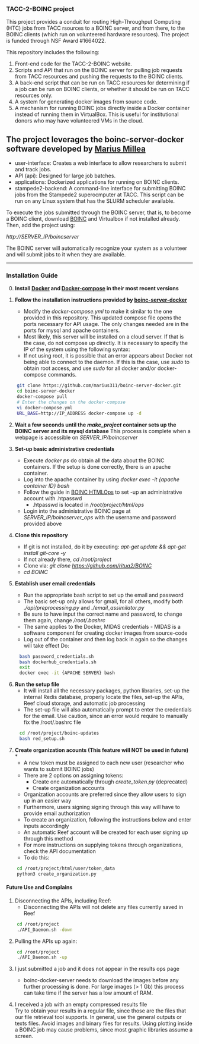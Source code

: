 ### TACC-2-BOINC project ###

This project provides a conduit for routing High-Throughput Computing (HTC) jobs from TACC rsources to a BOINC server, and from there, to the BOINC clients (which run on volunteered hardware resources). The project is funded through NSF Award #1664022.

This repository includes the following:

1) Front-end code for the TACC-2-BOINC website.
2) Scripts and API that run on the BOINC server for pulling job requests from TACC resources and pushing the requests to the BOINC clients.
3) A back-end script that can be run on TACC resources for determining if a job can be run on BOINC clients, or whether it should be run on TACC resources only.
4) A system for generating docker images from source code.
5) A mechanism for running BOINC jobs directly inside a Docker container instead of running them in VirtualBox. This is useful for institutional donors who may have volunteered VMs in the cloud.


## The project leverages the boinc-server-docker software developed by [Marius Millea][1]

* user-interface: Creates a web interface to allow researchers to submit and track jobs. 
* API (api): Designed for large job batches.
* applications: Dockerized applications for running on BOINC clients.
* stampede2-backend: A command-line interface for submitting BOINC jobs from the Stampede2 superocmputer at TACC. This script can be run on any Linux system that has the SLURM scheduler available. 

To execute the jobs submitted through the BOINC server, that is, to become a BOINC client, download [BOINC][2] and Virtualbox if not installed already. Then, add the project using:  

*http://SERVER_IP/boincserver*  

The BOINC server will automatically recognize your system as a volunteer and will submit jobs to it when they are available.  

-------

### Installation Guide  

0. **Install [Docker][3] and [Docker-compose][4] in their most recent versions** 

1. **Follow the installation instructions provided by [boinc-server-docker][1]**
	* Modify the *docker-compose.yml* to make it similar to the one provided in this repository. This updated compose file opens the ports 
	necessary for API usage. The only changes needed are in the ports for mysql and apache containers.
	* Most likely, this server will be installed on a cloud server. If that is the case, do not compose up directly. It is necessary to specify
	the IP of the system using the following syntax:
	* If not using root, it is possible that an error appears about Docker not being able to connect to the daemon. If this is the case, use 
	*sudo* to obtain root access, and use *sudo* for all docker and/or docker-compose commands.
```bash
	git clone https://github.com/marius311/boinc-server-docker.git
	cd boinc-server-docker
	docker-compose pull
	# Enter the changes on the docker-compose
	vi docker-compose.yml
	URL_BASE=http://IP_ADDRESS docker-compose up -d
```
	

2. **Wait a few seconds until the *make_project* container sets up the BOINC server and its mysql database**
	This process is complete when a webpage is accessible on *SERVER_IP/boincserver*

3. **Set-up basic administrative credentials**  
	* Execute *docker ps* do obtain all the data about the BOINC containers. If the setup is done correctly, there is an apache container.
	* Log into the apache container by using *docker exec -it {apache container ID} bash*
	* Follow  the guide in [BOINC HTMLOps][5] to set -up an administrative account with .htpasswd
		* .htpasswd is located in */root/project/html/ops*
	* Login into the administrative BOINC page at *SERVER_IP/boincserver_ops* with the username and password provided above

4. **Clone this repository**
	* If git is not installed, do it by executing: *apt-get update && apt-get install git-core -y*
	* If not already there, *cd /root/project*
	* Clone via: *git clone https://github.com/ritua2/BOINC*
	* *cd BOINC*

5. **Establish user email credentials**
	* Run the appropriate bash script to set up the email and password
	* The basic set-up only allows for gmail, for all others, modify both *./api/preprocessing.py* and *./email_assimilator.py*
	* Be sure to have input the correct name and password, to change them again, change */root/.bashrc*
	* The same applies to the Docker, MIDAS credentials - MIDAS is a software component for creating docker images from source-code
	* Log out of the container and then log back in again so the changes will take effect
	Do:
```bash
	 bash password_credentials.sh
	 bash dockerhub_credentials.sh
	 exit
	 docker exec -it {APACHE SERVER} bash
```

6. **Run the setup file**  
	* It will install all the necessary packages, python libraries, set-up the internal Redis database, properly locate the files, set-up the APIs, Reef cloud storage, and automatic job processing
	* The set-up file will also automatically prompt to enter the credentials for the email. Use caution, since an error would require to manually fix the /root/.bashrc file
```bash
	 cd /root/project/boinc-updates
	 bash red_setup.sh
```


7. **Create organization acounts (This feature will NOT be used in future)**  
	* 
	* A new token must be assigned to each new user (researcher who wants to submit BOINC jobs)
	* There are 2 options on assigning tokens:
		* Create one automatically through *create_token.py* (deprecated)
		* Create organization accounts
	* Organization accounts are preferred since they allow users to sign up in an easier way
	* Furthermore, users signing signing through this way will have to provide email authorization
	* To create an organization, following the instructions below and enter inputs accordingly
	* An automatic Reef account will be created for each user signing up through this method
	* For more instructions on supplying tokens through organizations, check the API documentation
	* To do this:
```bash
	cd /root/project/html/user/token_data
	python3 create_organization.py
```

[1]: https://github.com/marius311/boinc-server-docker
[2]: https://boinc.berkeley.edu/download.php
[3]: https://docs.docker.com/install/linux/docker-ce/ubuntu/
[4]: https://docs.docker.com/compose/install/
[5]: https://boinc.berkeley.edu/trac/wiki/HtmlOps


#### Future Use and Complains

1. Disconnecting the APIs, including Reef:
	* Disconnecting the APIs will not delete any files currently saved in Reef
```bash
	cd /root/project
	./API_Daemon.sh -down
```

2. Pulling the APIs up again:
```bash
	cd /root/project
	./API_Daemon.sh -up
```

3. I just submitted a job and it does not appear in the results ops page
	* boinc-docker-server needs to download the images before any further processing is done. For large images (> 1 Gb) this process can take time if the server has a low amount of RAM.

4. I received a job with an empty compressed results file  
Try to obtain your results in a regular file, since those are the files that our file retrieval tool supports. In general, use the general outputs
or texts files. Avoid images and binary files for results. Using plotting inside a BOINC job may cause problems, since most graphic libraries 
assume a screen.  
